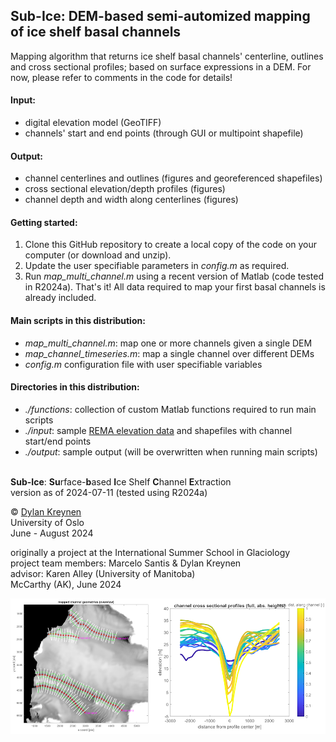 ## Sub-Ice: DEM-based semi-automized mapping of ice shelf basal channels

Mapping algorithm that returns ice shelf basal channels' centerline, outlines
and cross sectional profiles; based on surface expressions in a DEM. 
For now, please refer to comments in the code for details! 


 #### Input: 
  - digital elevation model (GeoTIFF)
  - channels' start and end points (through GUI or multipoint shapefile)

 #### Output: 
  - channel centerlines and outlines (figures and georeferenced shapefiles)
  - cross sectional elevation/depth profiles (figures)
  - channel depth and width along centerlines (figures)


#### Getting started: 
1. Clone this GitHub repository to create a local copy of the code on your computer (or download and unzip). 
2. Update the user specifiable parameters in *config.m* as required. 
3. Run *map_multi_channel.m* using a recent version of Matlab (code tested in R2024a). 
That's it! All data required to map your first basal channels is already included. 


 #### Main scripts in this distribution: 
  - *map_multi_channel.m*:
    map one or more channels given a single DEM
  - *map_channel_timeseries.m*:
    map a single channel over different DEMs
  - *config.m*
    configuration file with user specifiable variables

 #### Directories in this distribution: 
  - *./functions*:
    collection of custom Matlab functions required to run main scripts
  - *./input*:
    sample [REMA elevation data](https://www.pgc.umn.edu/data/rema/) and shapefiles with channel start/end points
  - *./output*:
    sample output (will be overwritten when running main scripts)


\
**Sub-Ice**: **Su**rface-**b**ased **I**ce Shelf **C**hannel **E**xtraction  
version as of 2024-07-11 (tested using R2024a)

&copy; [Dylan Kreynen](https://www.mn.uio.no/geo/english/people/aca/geohyd/kreynen/)  
University of Oslo  
June - August 2024

originally a project at the International Summer School in Glaciology\
project team members: Marcelo Santis & Dylan Kreynen\
advisor: Karen Alley (University of Manitoba)\
McCarthy (AK), June 2024

![Sub-Ice example output.](output/fig_readme.png?raw=true)